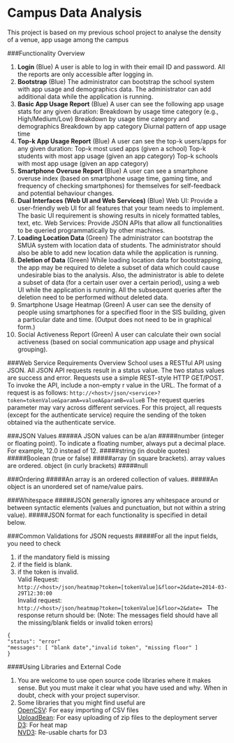 # Campus Data Analysis
This project is based on my previous school project to analyse the density of a venue, app usage among the campus

###Functionality Overview
1. **Login** (Blue)
A user is able to log in with their email ID and password. All the reports are only accessible after logging in.
2. **Bootstrap** (Blue)
The administrator can bootstrap the school system with app usage and demographics data. The administrator can add additional data while the application is running.
3. **Basic App Usage Report** (Blue)
A user can see the following app usage stats for any given duration:
Breakdown by usage time category (e.g., High/Medium/Low) Breakdown by usage time category and demographics Breakdown by app category
Diurnal pattern of app usage time
4. **Top-k App Usage Report** (Blue)
A user can see the top-k users/apps for any given duration:
Top-k most used apps (given a school)
Top-k students with most app usage (given an app category) Top-k schools with most app usage (given an app category)
5. **Smartphone Overuse Report** (Blue)
A user can see a smartphone overuse index (based on smartphone usage time, gaming time, and frequency of checking smartphones) for themselves for self-feedback and potential behaviour changes.
6. **Dual Interfaces (Web UI and Web Services)** (Blue)
Web UI: Provide a user-friendly web UI for all features that your team needs to implement. The basic UI requirement is showing results in nicely formatted tables, text, etc.
Web Services: Provide JSON APIs that allow all functionalities to be queried programmatically by other machines.
7. **Loading Location Data** (Green)
The administrator can bootstrap the SMUA system with location data of students.
The administrator should also be able to add new location data while the application is running.
8. **Deletion of Data** (Green)
While loading location data for bootstrapping, the app may be required to delete a subset of data which could cause undesirable bias to the analysis.
Also, the administrator is able to delete a subset of data (for a certain user over a certain period), using a web UI while the application is running.
All the subsequent queries after the deletion need to be performed without deleted data.
9. Smartphone Usage Heatmap (Green)
A user can see the density of people using smartphones for a specified floor in the SIS building, given a particular date and time. (Output does not need to be in graphical form.)
10. Social Activeness Report (Green)
A user can calculate their own social activeness (based on social communication app usage and physical grouping).




###Web Service Requirements Overview
School uses a RESTful API using JSON. All JSON API requests result in a status value. The two status values are success and error.
Requests use a simple REST-style HTTP GET/POST. To invoke the API, include a non-empty r value in the URL. The format of a request is as follows:
`http://<host>/json/<service>?token=tokenValue&paramA=valueA&paramB=valueB`
The request queries parameter may vary across different services. For this project, all requests (except for the authenticate service) require the sending of the token obtained via the authenticate service.




###JSON Values
#####A JSON values can be a/an
#####number (integer or floating point). To indicate a floating number, always put a decimal place. For example, 12.0 instead of 12.
#####string (in double quotes)
#####Boolean (true or false)
#####array (in square brackets). array values are ordered. object (in curly brackets)
#####null


###Ordering
#####An array is an ordered collection of values.
#####An object is an unordered set of name/value pairs.


###Whitespace
#####JSON generally ignores any whitespace around or between syntactic elements (values and punctuation, but not within a string value).
#####JSON format for each functionality is specified in detail below.

###Common Validations for JSON requests
#####For all the input fields, you need to check
1. if the mandatory field is missing  
2. if the field is blank.  
3. if the token is invalid.  
Valid Request:      
`http://<host>/json/heatmap?token=[tokenValue]&floor=2&date=2014-03-29T12:30:00`  
Invalid request:   
`http://<host>/json/heatmap?token=[tokenValue]&floor=2&date= `
The response return should be: (Note: The messages field should have all the missing/blank fields or invalid token errors)   
```
{
"status": "error"
"messages": [ "blank date","invalid token", "missing floor" ]
}
```

####Using Libraries and External Code
1. You are welcome to use open source code libraries where it makes sense. But you must make it clear what you have used and why. When in doubt, check with your project supervisor.
2. Some libraries that you might find useful are  
[OpenCSV](http://opencsv.sourceforge.net/): For easy importing of CSV files  
[UploadBean](http://www.javazoom.net/jzservlets/servlets.html): For easy uploading of zip files to the deployment server  
[D3](http://dciarletta.github.io/d3-floorplan/): For heat map  
[NVD3](http://nvd3.org): Re-usable charts for D3  

